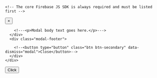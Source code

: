 <!DOCTYPE html>
<html>
    
<head>
   <link rel="stylesheet" href="https://stackpath.bootstrapcdn.com/bootstrap/4.3.1/css/bootstrap.min.css" integrity="sha384-ggOyR0iXCbMQv3Xipma34MD+dH/1fQ784/j6cY/iJTQUOhcWr7x9JvoRxT2MZw1T" crossorigin="anonymous">
  <script src="https://code.jquery.com/jquery-3.3.1.slim.min.js" integrity="sha384-q8i/X+965DzO0rT7abK41JStQIAqVgRVzpbzo5smXKp4YfRvH+8abtTE1Pi6jizo" crossorigin="anonymous"></script>
<script src="https://cdnjs.cloudflare.com/ajax/libs/popper.js/1.14.7/umd/popper.min.js" integrity="sha384-UO2eT0CpHqdSJQ6hJty5KVphtPhzWj9WO1clHTMGa3JDZwrnQq4sF86dIHNDz0W1" crossorigin="anonymous"></script>
<script src="https://stackpath.bootstrapcdn.com/bootstrap/4.3.1/js/bootstrap.min.js" integrity="sha384-JjSmVgyd0p3pXB1rRibZUAYoIIy6OrQ6VrjIEaFf/nJGzIxFDsf4x0xIM+B07jRM" crossorigin="anonymous"></script>

    <!-- The core Firebase JS SDK is always required and must be listed first -->
<script src="https://www.gstatic.com/firebasejs/7.2.3/firebase-app.js"></script>

<!-- TODO: Add SDKs for Firebase products that you want to use
     https://firebase.google.com/docs/web/setup#available-libraries -->
<script src="https://www.gstatic.com/firebasejs/7.2.3/firebase-analytics.js"></script>

<script>
  // Your web app's Firebase configuration
  var firebaseConfig = {
    apiKey: "AIzaSyCdbuQXM-VVNxNpdWXitYmCK8ppoNzuvYk",
    authDomain: "smartmirror-b27b9.firebaseapp.com",
    databaseURL: "https://smartmirror-b27b9.firebaseio.com",
    projectId: "smartmirror-b27b9",
    storageBucket: "smartmirror-b27b9.appspot.com",
    messagingSenderId: "65766948477",
    appId: "1:65766948477:web:af256d3714dc760cfebb14",
    measurementId: "G-QFCVVBXN2C"
  };
  // Initialize Firebase
  firebase.initializeApp(firebaseConfig);
  firebase.analytics();
</script>
</head>
<body>

  <div class="modal" tabindex="-1" role="dialog">
  <div class="modal-dialog" role="document">
    <div class="modal-content">
      <div class="modal-header">
        <button type="button" class="close" data-dismiss="modal" aria-label="Close" onclick="$('.modal').hide()">
          <span aria-hidden="true">&times;</span>
        </button>
      </div>
      <div class="modal-body">
              
        <!---<p>Modal body text goes here.</p>--->
      </div>
      <div class="modal-footer">
         
        <!--<button type="button" class="btn btn-secondary" data-dismiss="modal">Close</button>-->
      </div>
    </div>
  </div>
</div>
<button type="button" class="btn btn-primary" onclick="$('.modal').show()">Click</button>
 
</body>
</html>
